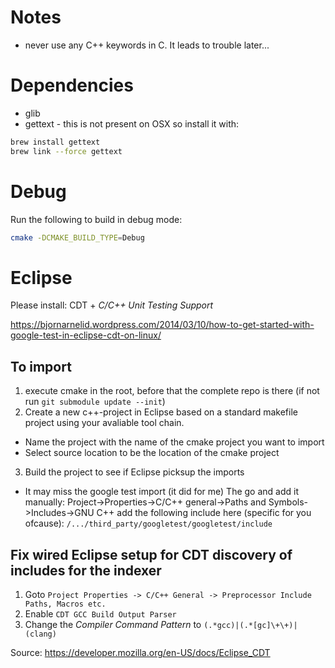 # Notes

* never use any C++ keywords in C. It leads to trouble later...

# Dependencies
* glib
 * gettext - this is not present on OSX so install it with:
```bash
brew install gettext
brew link --force gettext
```

# Debug

Run the following to build in debug mode:

```bash
cmake -DCMAKE_BUILD_TYPE=Debug
```

# Eclipse

Please install: CDT + *C/C++ Unit Testing Support*


https://bjornarnelid.wordpress.com/2014/03/10/how-to-get-started-with-google-test-in-eclipse-cdt-on-linux/

## To import

1. execute cmake in the root, before that the complete repo is there (if not run `git submodule update --init`)
2. Create a new c++-project in Eclipse based on a standard makefile project using your avaliable tool chain.
 * Name the project with the name of the cmake project you want to import
 * Select source location to be the location of the cmake project
3. Build the project to see if Eclipse picksup the imports
 * It may miss the google test import (it did for me) The go and add it manually: Project->Properties->C/C++ general->Paths and Symbols->Includes->GNU C++ add the following include here (specific for you ofcause): `/.../third_party/googletest/googletest/include` 

## Fix wired Eclipse setup for CDT discovery of includes for the indexer

1. Goto `Project Properties -> C/C++ General -> Preprocessor Include Paths, Macros etc.`
2. Enable `CDT GCC Build Output Parser`
3. Change the *Compiler Command Pattern* to `(.*gcc)|(.*[gc]\+\+)|(clang)`

Source: https://developer.mozilla.org/en-US/docs/Eclipse_CDT
